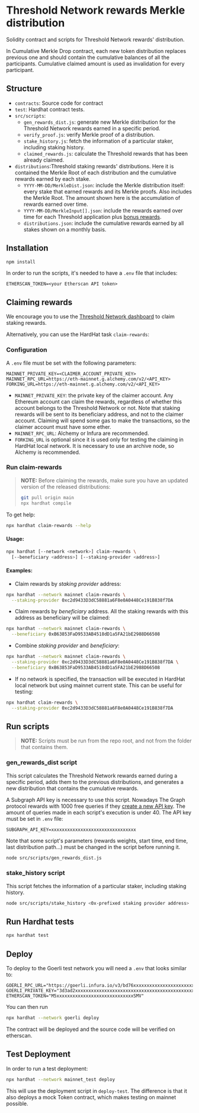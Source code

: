 # Threshold Network rewards Merkle distribution

Solidity contract and scripts for Threshold Network rewards' distribution.

In Cumulative Merkle Drop contract, each new token distribution replaces previous one and should
contain the cumulative balances of all the participants. Cumulative claimed amount is used as
invalidation for every participant.

## Structure

- `contracts`: Source code for contract
- `test`: Hardhat contract tests.
- `src/scripts`:
  - `gen_rewards_dist.js`: generate new Merkle distribution for the Threshold Network rewards earned
    in a specific period.
  - `verify_proof.js`: verify Merkle proof of a distribution.
  - `stake_history.js`: fetch the information of a particular staker, including staking history.
  - `claimed_rewards.js`: calculate the Threshold rewards that has been already claimed.
- `distributions`:Threshold staking rewards' distributions. Here it is contained the Merkle Root of
  each distribution and the cumulative rewards earned by each stake.
  - `YYYY-MM-DD/MerkleDist.json`: include the Merkle distribution itself: every stake that earned
    rewards and its Merkle proofs. Also includes the Merkle Root. The amount shown here is the
    accumulation of rewards earned over time.
  - `YYYY-MM-DD/MerkleInput[].json`: include the rewards earned over time for each Threshold
    application plus [bonus
    rewards](https://forum.threshold.network/t/tip-020-interim-era-incentive-schemes-1-one-off-migration-stake-bonus-2-ongoing-stable-yield/297).
  - `distributions.json`: include the cumulative rewards earned by all stakes shown on a monthly
    basis.

## Installation

```bash
npm install
```

In order to run the scripts, it's needed to have a `.env` file that includes:

```
ETHERSCAN_TOKEN=<your Etherscan API token>
```

## Claiming rewards

We encourage you to use the [Threshold Network dashboard](https://dashboard.threshold.network/staking)
to claim staking rewards.

Alternatively, you can use the HardHat task `claim-rewards`:

### Configuration

A `.env` file must be set with the following parameters:

```
MAINNET_PRIVATE_KEY=<CLAIMER_ACCOUNT_PRIVATE_KEY>
MAINNET_RPC_URL=https://eth-mainnet.g.alchemy.com/v2/<API_KEY>
FORKING_URL=https://eth-mainnet.g.alchemy.com/v2/<API_KEY>
```

- `MAINNET_PRIVATE_KEY`: the private key of the claimer account. Any Ethereum account can claim the
  rewards, regardless of whether this account belongs to the Threshold Network or not. Note that
  staking rewards will be sent to its beneficiary address, and not to the claimer account. Claiming
  will spend some gas to make the transactions, so the claimer account must have some ether.
- `MAINNET_RPC_URL`: Alchemy or Infura are recommended.
- `FORKING_URL` is optional since it is used only for testing the claiming in HardHat local network.
  It is necessary to use an archive node, so Alchemy is recommended.

### Run claim-rewards

> **NOTE:** Before claiming the rewards, make sure you have an updated version
> of the released distributions:
>
> ```bash
> git pull origin main
> npx hardhat compile
> ```

To get help:

```bash
npx hardhat claim-rewards --help
```

#### Usage:

```bash
npx hardhat [--network <network>] claim-rewards \
  [--beneficiary <address>] [--staking-provider <address>]
```

#### Examples:

- Claim rewards by _staking provider_ address:

```bash
npx hardhat --network mainnet claim-rewards \
  --staking-provider 0xc2d9433D3dC58881a6F8e0A0448Ce191B838f7DA
```

- Claim rewards by _beneficiary_ address. All the staking rewards with this address as beneficiary
  will be claimed:

```bash
npx hardhat --network mainnet claim-rewards \
  --beneficiary 0xB63853FaD9533AB4518dD1a5FA21bE2988D66508
```

- Combine _staking provider_ and _beneficiary_:

```bash
npx hardhat --network mainnet claim-rewards \
  --staking-provider 0xc2d9433D3dC58881a6F8e0A0448Ce191B838f7DA \
  --beneficiary 0xB63853FaD9533AB4518dD1a5FA21bE2988D66508
```

- If no network is specified, the transaction will be executed in HardHat local network but using
  mainnet current state. This can be useful for testing:

```bash
npx hardhat claim-rewards \
  --staking-provider 0xc2d9433D3dC58881a6F8e0A0448Ce191B838f7DA
```

## Run scripts

> **NOTE:** Scripts must be run from the repo root, and not from the folder that contains them.

### gen_rewards_dist script

This script calculates the Threshold Network rewards earned during a specific period, adds them to
the previous distributions, and generates a new distribution that contains the cumulative rewards.

A Subgraph API key is necessary to use this script. Nowadays The Graph protocol rewards with 1000
free queries if they [create a new API key](https://thegraph.com/studio/apikeys/). The amount of
queries made in each script's execution is under 40. The API key must be set in `.env` file:

```
SUBGRAPH_API_KEY=xxxxxxxxxxxxxxxxxxxxxxxxxxxxxxxx
```

Note that some script's parameters (rewards weights, start time, end time, last distribution path...) must be changed in the script before running it.

```bash
node src/scripts/gen_rewards_dist.js
```

### stake_history script

This script fetches the information of a particular staker, including staking history.

```bash
node src/scripts/stake_history <0x-prefixed staking provider address>
```

## Run Hardhat tests

```bash
npx hardhat test
```

## Deploy

To deploy to the Goerli test network you will need a `.env` that looks similar to:

```
GOERLI_RPC_URL="https://goerli.infura.io/v3/bd76xxxxxxxxxxxxxxxxxxxxxxxxxff0"
GOERLI_PRIVATE_KEY="3d3ad2xxxxxxxxxxxxxxxxxxxxxxxxxxxxxxxxxxxxxxxxxxxxxxxxxxxxxxxx87b"
ETHERSCAN_TOKEN="M5xxxxxxxxxxxxxxxxxxxxxxxxxxxxxSMV"
```

You can then run

```bash
npx hardhat --network goerli deploy
```

The contract will be deployed and the source code will be verified on etherscan.

## Test Deployment

In order to run a test deployment:

```bash
npx hardhat --network mainnet_test deploy
```

This will use the deployment script in `deploy-test`.
The difference is that it also deploys a mock Token contract, which makes testing on mainnet possible.
